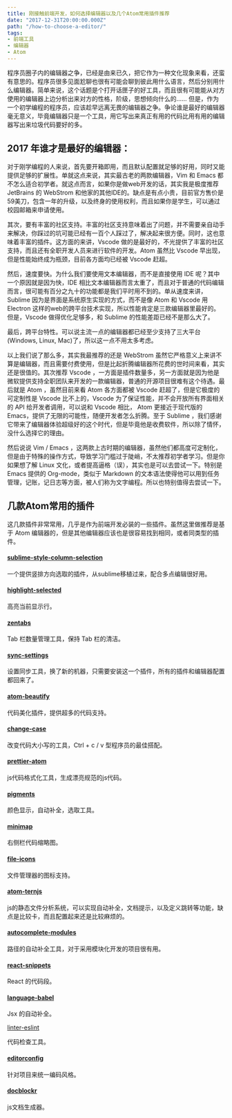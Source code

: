 ```yaml
---
title: 刚接触前端开发，如何选择编辑器以及几个Atom常用插件推荐
date: "2017-12-31T20:00:00.000Z"
path: "/how-to-choose-a-editor/"
tags:
- 前端工具
- 编辑器
- Atom
---
```


程序员圈子内的编辑器之争，已经是由来已久，把它作为一种文化现象来看，还蛮有意思的。程序员很多见面尬聊也很有可能会聊到彼此用什么语言，然后分别用什么编辑器。简单来说，这个话题是个打开话匣子的好工具，而且很有可能能从对方使用的编辑器上边分析出来对方的性格，阶级，思想倾向什么的……
但是，作为一个初学编程的程序员，应该趁早远离无畏的编辑器之争。争论谁是最好的编辑器毫无意义，毕竟编辑器只是一个工具，用它写出来真正有用的代码比用有用的编辑器写出来垃圾代码要好的多。

## 2017 年谁才是最好的编辑器：

对于刚学编程的人来说，首先要开箱即用，而且默认配置就足够的好用，同时又能提供足够的扩展性。单就这点来说，其实最古老的两款编辑器，Vim 和 Emacs 都不怎么适合初学者。就这点而言，如果你是做web开发的话，其实我是极度推荐 JetBrains 的 WebStrom 和他家的其他IDE的。缺点是有点小贵，目前官方售价是59美刀，包含一年的升级，以及终身的使用权利，而且如果你是学生，可以通过校园邮箱来申请使用。

其次，要有丰富的社区支持。丰富的社区支持意味着出了问题，并不需要亲自动手来解决，你踩过的坑可能已经有一百个人踩过了，解决起来很方便。同时，这也意味着丰富的插件。这方面的来讲，Vscode 做的是最好的，不光提供了丰富的社区支持，而且还有全职开发人员来进行软件的开发。Atom 虽然比  Vscode 早出现，但是性能始终成为瓶颈，目前各方面均已经被 Vscode 赶超。

然后，速度要快。为什么我们要使用文本编辑器，而不是直接使用 IDE 呢？其中一个原因就是因为快，IDE 相比文本编辑器而言太重了，而且对于普通的代码编辑而言，很可能有百分之九十的功能都是我们平时用不到的。单从速度来讲，Sublime 因为是界面是系统原生实现的方式，而不是像 Atom 和 Vscode 用 Electron 这样的web的跨平台技术实现，所以性能肯定是三款编辑器里最好的。但是，Vscode 做得优化足够多，和 Sublime 的性能差距已经不是那么大了。

最后，跨平台特性。可以说主流一点的编辑器都已经至少支持了三大平台(Windows, Linux, Mac)了，所以这一点不用太多考虑。



以上我们说了那么多，其实我最推荐的还是 WebStrom 虽然它严格意义上来讲不算是编辑器，而且需要付费使用，但是比起折腾编辑器所花费的世时间来看，其实还是很值的。其次推荐 Vscode ，一方面是插件数量多，另一方面就是因为他是微软提供支持全职团队来开发的一款编辑器，普通的开源项目很难有这个待遇。最后就是 Atom ，虽然目前来看 Atom 各方面都被 Vscode 赶超了，但是它极度的可定制性是 Vscode 比不上的，Vscode 为了保证性能，并不会开放所有界面相关的 API 给开发者调用，可以说和 Vscode 相比， Atom 更接近于现代版的 Emacs，提供了无限的可能性，随便开发者怎么折腾。至于 Sublime ，我们感谢它带来了编辑器体验超级好的这个时代，但是毕竟他是收费软件，所以除了情怀，没什么选择它的理由。

然后说说 Vim / Emacs ，这两款上古时期的编辑器，虽然他们都高度可定制化，但是由于特殊的操作方式，导致学习门槛过于陡峭，不太推荐初学者学习。但是你如果想了解 Linux 文化，或者提高逼格（误），其实也是可以去尝试一下。特别是 Emacs 提供的 Org-mode，类似于 Markdown 的文本语法使得他可以用到任务管理，记账，记日志等方面，被人们称为文字编程。所以也特别值得去尝试一下。



## 几款Atom常用的插件

这几款插件非常常用，几乎是作为前端开发必装的一些插件。虽然这里做推荐是基于 Atom 编辑器的，但是其他编辑器应该也是很容易找到相同，或者同类型的插件。

#### [sublime-style-column-selection](https://atom.io/packages/sublime-style-column-selection)

一个提供竖排方向选取的插件，从sublime移植过来，配合多点编辑很好用。

#### [highlight-selected](https://atom.io/packages/highlight-selected)

高亮当前显示行。

#### [zentabs](https://atom.io/packages/zentabs)

Tab 栏数量管理工具，保持 Tab 栏的清洁。

#### [sync-settings](https://atom.io/packages/sync-settings)

设置同步工具，换了新的机器，只需要安装这一个插件，所有的插件和编辑器配置都回来了。

#### [atom-beautify](https://atom.io/packages/atom-beautify)

代码美化插件，提供超多的代码支持。

#### [change-case](https://atom.io/packages/change-case)

改变代码大小写的工具，Ctrl + c / v 型程序员的最佳搭配。

#### [prettier-atom](https://atom.io/packages/prettier-atom)

js代码格式化工具，生成漂亮规范的js代码。

#### [pigments](https://atom.io/packages/pigments)

颜色显示，自动补全，选取工具。

#### [minimap](https://atom.io/packages/minimap)

右侧栏代码缩略图。

#### [file-icons](https://atom.io/packages/file-icons)

文件管理器的图标支持。

#### [atom-ternjs](https://atom.io/packages/atom-ternjs)

js的静态文件分析系统，可以实现自动补全，文档提示，以及定义跳转等功能，缺点是比较卡，而且配置起来还是比较麻烦的。

#### [autocomplete-modules](https://atom.io/packages/autocomplete-modules)

路径的自动补全工具，对于采用模块化开发的项目很有用。

#### [react-snippets](https://atom.io/packages/react-snippets)

React 的代码段。

#### [language-babel](https://atom.io/packages/language-babel)

Jsx 的自动补全。

[linter-eslint](https://atom.io/packages/linter-eslint)

代码检查工具。

#### [editorconfig](https://atom.io/packages/editorconfig)

针对项目来统一编码风格。

#### [docblockr](https://atom.io/packages/docblockr)

js文档生成器。